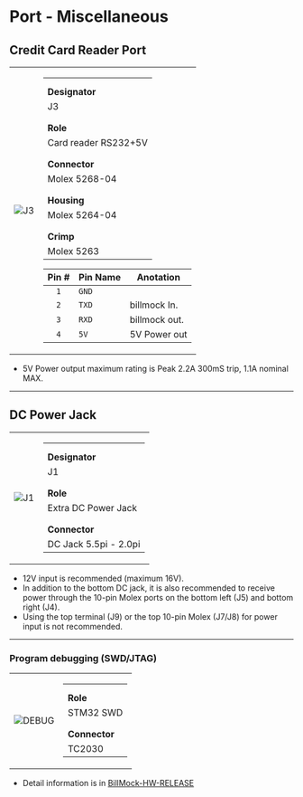 <!--
SPDX-FileCopyrightText: © 2023 Jinwoo Park (pmnxis@gmail.com)

SPDX-License-Identifier: MIT OR Apache-2.0
-->

# Port - Miscellaneous

## Credit Card Reader Port

<table>
<tr>
<td>

![J3](https://billmock.gpark.biz/images/pcb_0v4_port/J3.png)
</td>
<td>

|                |
| -------------- |
|  |
|  |
| **Designator** |
|  J3  |
|  |
|  |
| **Role** |
| Card reader RS232+5V |
|  |
|  |
| **Connector** |
| Molex 5268-04 |
|  |
|  |
| **Housing** |
| Molex 5264-04 |
|  |
|  |
| **Crimp** |
| Molex 5263 |

| **Pin #** | **Pin Name**   | Anotation |
| :-------: | -------------- | --------- |
| `1`       | `GND` |  |
| `2`       | `TXD` | billmock In. |
| `3`       | `RXD` | billmock out. |
| `4`       | `5V`  | 5V Power out |

</td></tr>
</table>

-  5V Power output maximum rating is Peak 2.2A 300mS trip, 1.1A nominal MAX.

------------

## DC Power Jack

<table>
<tr>
<td>

![J1](https://billmock.gpark.biz/images/pcb_0v4_port/J1.png)
</td>
<td>

|                |
| -------------- |
|  |
|  |
| **Designator**     |
|  J1  |
|  |
|  |
| **Role** |
| Extra DC Power Jack <!--별도 DC 전원 잭--> |
|  |
|  |
| **Connector**      |
| DC Jack 5.5pi - 2.0pi |

</td></tr>
</table>

- 12V input is recommended (maximum 16V).
- In addition to the bottom DC jack, it is also recommended to receive power through the 10-pin Molex ports on the bottom left (J5) and bottom right (J4).
- Using the top terminal (J9) or the top 10-pin Molex (J7/J8) for power input is not recommended.

<!--
- 12V 입력을 권장합니다. (최대 16V)
- 하단 DC 잭 이외에 하단 왼쪽(J5), 하단 오른쪽(J4)의 10핀 몰렉스 포트로 받는 것도 권장합니다.
- 상단 터미널 (J9)/ 상단 10핀 몰렉스(J7/J8)로 전원 입력을 하는 것은 비추천합니다.
-->

------------

### Program debugging (SWD/JTAG)

<table>
<tr>
<td>

![DEBUG](https://billmock.gpark.biz/images/pcb_0v4_port/debug_port.png)
</td>
<td>

|                |
| -------------- |
|  |
|  |
| **Role** |
| STM32 SWD |
|  |
|  |
| **Connector** |
| TC2030 |

</td></tr>
</table>

- Detail information is in [BillMock-HW-RELEASE](https://github.com/pmnxis/BillMock-HW-RELEASE)
